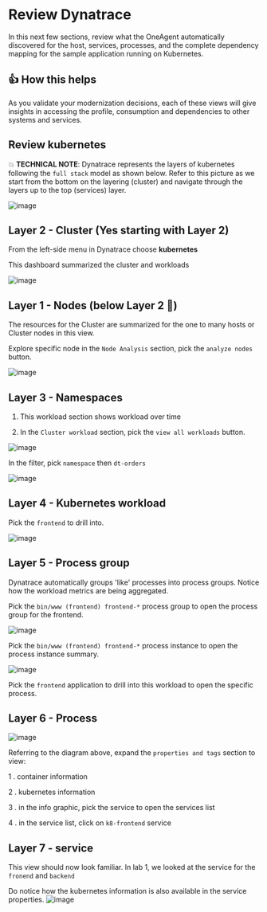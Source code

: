 # Review Dynatrace

In this next few sections, review what the OneAgent automatically discovered for the host, services, processes, and the complete dependency mapping for the sample application running on Kubernetes.  

## 👍 How this helps

As you validate your modernization decisions, each of these views will give insights in accessing the profile, consumption and dependencies to other systems and services.

## Review kubernetes

💥 **TECHNICAL NOTE**: Dynatrace represents the layers of kubernetes following the `full stack` model as shown below.  Refer to this picture as we start from the bottom on the layering (cluster) and navigate through the layers up to the top (services) layer.

![image](../../../assets/images/lab2-layers.png)

## Layer 2 - Cluster (Yes starting with Layer 2)

From the left-side menu in Dynatrace choose **kubernetes**

This dashboard summarized the cluster and workloads

![image](../../../assets/images/lab2-k8.png)

## Layer 1 - Nodes (below Layer 2 🙂)

The resources for the Cluster are summarized for the one to many hosts or Cluster nodes in this view.

Explore specific node in the `Node Analysis` section, pick the `analyze nodes` button.

![image](../../../assets/images/lab2-k8-node-analysis.png)

## Layer 3 - Namespaces

1. This workload section shows workload over time

1. In the `Cluster workload` section, pick the `view all workloads` button.

![image](../../../assets/images/lab2-k8-workload.png)

In the filter, pick `namespace` then `dt-orders`

![image](../../../assets/images/lab2-k8-workload-filter.png)

## Layer 4 - Kubernetes workload

Pick the `frontend` to drill into.

![image](../../../assets/images/lab2-k8-workload-frontend.png)

## Layer 5 - Process group

Dynatrace automatically groups 'like' processes into process groups. Notice how the workload metrics are being aggregated.

Pick the `bin/www (frontend) frontend-*` process group to open the process group for the frontend.

![image](../../../assets/images/lab2-k8-process-group.png)

Pick the `bin/www (frontend) frontend-*` process instance to open the process instance summary.

![image](../../../assets/images/lab2-k8-process-group-instance.png)

Pick the `frontend` application to drill into this workload to open the specific process.

## Layer 6 - Process

![image](../../../assets/images/lab2-k8-frontend.png)

Referring to the diagram above, expand the `properties and tags` section to view:

1 . container information

2 . kubernetes information

3 . in the info graphic, pick the service to open the services list

4 . in the service list, click on `k8-frontend` service


## Layer 7 - service

This view should now look familiar.  In lab 1, we looked at the service for the `fronend` and `backend`

Do notice how the kubernetes information is also available in the service properties.
![image](../../../assets/images/lab2-k8-frontend-service.png)
